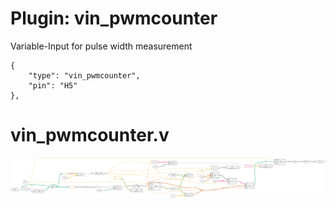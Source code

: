 # Plugin: vin_pwmcounter

Variable-Input for pulse width measurement

```
{
    "type": "vin_pwmcounter",
    "pin": "H5"
},
```

# vin_pwmcounter.v
![graphviz](./vin_pwmcounter.svg)

